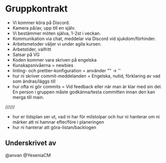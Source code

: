 # Gruppkontrakt
- Vi kommer köra på Discord.
- Kamera på/av, upp till en själv.
- Vi bestämmer möten själva, 1-2st i veckan. 
- Kommunikation via chat, meddelar via Discord vid sjukdom/förhinder.
- Arbetsmetoder väljer vi under agila kursen.
- Arbetstider, valfritt
- Satsar på VG
- Koden kommer vara skriven på engelska
- Kunskapsnivåerna = newbies
- linting- och prettier-konfiguration = använder  "" -> ''
- hur ni skriver commit-meddelanden = Engelska, nutid, förklaring av vad som ändras/läggs till
- hur ofta ni gör commits = Vid feedback eller när man är klar med sin del.
En person i gruppen måste godkänna/testa committen innan den kan merga till main.



//////
- hur er tidsplan ser ut, vad ni har för milstolpar och hur ni hanterar om ni märker att ni hamnar efter/före i planeringen
- hur ni hanterar att göra-listan/backlogen


## Underskrivet av
@anvan
@YeseniaCM